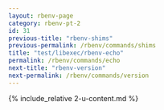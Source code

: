 ```yaml
---
layout: rbenv-page
category: rbenv-pt-2
id: 31
previous-title: "rbenv-shims"
previous-permalink: /rbenv/commands/shims
title: "test/libexec/rbenv-echo"
permalink: /rbenv/commands/echo
next-title: "rbenv-version"
next-permalink: /rbenv/commands/version
---
```


{% include_relative 2-u-content.md %}
